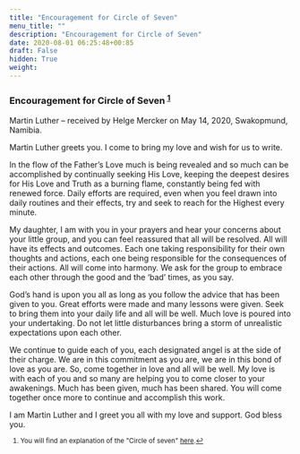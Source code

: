 ```yaml
---
title: "Encouragement for Circle of Seven"
menu_title: ""
description: "Encouragement for Circle of Seven"
date: 2020-08-01 06:25:48+00:85
draft: False
hidden: True
weight:
---
```

### Encouragement for Circle of Seven <sup id="a1">[1](#f1)</sup>

Martin Luther – received by Helge Mercker on May 14, 2020, Swakopmund, Namibia.

Martin Luther greets you. I come to bring my love and wish for us to write. 

In the flow of the Father’s Love much is being revealed and so much can be accomplished by continually seeking His Love, keeping the deepest desires for His Love and Truth as a burning flame, constantly being fed with renewed force. Daily efforts are required, even when you feel drawn into daily routines and their effects, try and seek to reach for the Highest every minute.

My daughter, I am with you in your prayers and hear your concerns about your little group, and you can feel reassured that all will be resolved. All will have its effects and outcomes. Each one taking responsibility for their own thoughts and actions, each one being responsible for the consequences of their actions. All will come into harmony. We ask for the group to embrace each other through the good and the ‘bad’ times, as you say.

God’s hand is upon you all as long as you follow the advice that has been given to you. Great efforts were made and many lessons were given. Seek to bring them into your daily life and all will be well. Much love is poured into your undertaking. Do not let little disturbances bring a storm of unrealistic expectations upon each other.

We continue to guide each of you, each designated angel is at the side of their charge. We are in this commitment as you are, we are in this bond of love as you are. So, come together in love and all will be well. My love is with each of you and so many are helping you to come closer to your awakenings. Much has been given, much has been shared. You will come together once more to continue and accomplish this work. 

I am Martin Luther and I greet you all with my love and support. God bless you.
<small>

1. <large id="f1"> You will find an explanation of the "Circle of seven" [here](https://soultruth.ca/direct-voice-mediumship/).[↩](#a1)
